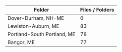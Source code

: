 | Folder                      |   Files / Folders |
|-----------------------------|-------------------|
| Dover-Durham, NH-ME         |                 0 |
| Lewiston-Auburn, ME         |                83 |
| Portland-South Portland, ME |                78 |
| Bangor, ME                  |                77 |